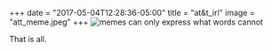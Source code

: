 +++
date = "2017-05-04T12:28:36-05:00"
title = "at&t_irl"
image = "att_meme.jpeg"
+++
![memes can only express what words cannot](https://d1sui4xqepm0ps.cloudfront.net/memes/1970-at-t-subsidiary-bell-labs-deve.jpeg)

That is all.

